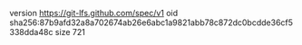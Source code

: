 version https://git-lfs.github.com/spec/v1
oid sha256:87b9afd32a8a702674ab26e6abc1a9821abb78c872dc0bcdde36cf5338dda48c
size 721

